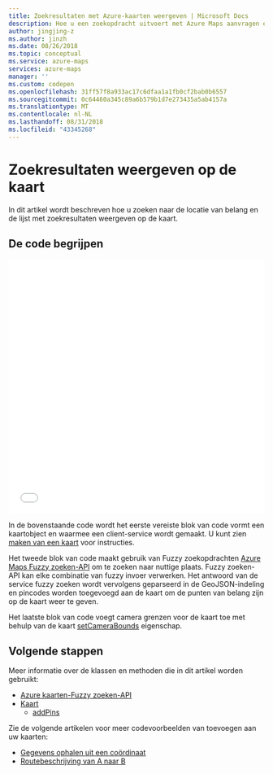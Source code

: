 ```yaml
---
title: Zoekresultaten met Azure-kaarten weergeven | Microsoft Docs
description: Hoe u een zoekopdracht uitvoert met Azure Maps aanvragen en vervolgens de resultaten weergeven op een Javascript-kaart
author: jingjing-z
ms.author: jinzh
ms.date: 08/26/2018
ms.topic: conceptual
ms.service: azure-maps
services: azure-maps
manager: ''
ms.custom: codepen
ms.openlocfilehash: 31ff57f8a933ac17c6dfaa1a1fb0cf2bab0b6557
ms.sourcegitcommit: 0c64460a345c89a6b579b1d7e273435a5ab4157a
ms.translationtype: MT
ms.contentlocale: nl-NL
ms.lasthandoff: 08/31/2018
ms.locfileid: "43345268"
---
```

# <a name="show-search-results-on-the-map"></a>Zoekresultaten weergeven op de kaart

In dit artikel wordt beschreven hoe u zoeken naar de locatie van belang en de lijst met zoekresultaten weergeven op de kaart. 

## <a name="understand-the-code"></a>De code begrijpen

<iframe height='500' scrolling='no' title='Zoekresultaten weergeven op een kaart (Service-Module)' src='//codepen.io/azuremaps/embed/zLdYEB/?height=265&theme-id=0&default-tab=js,result&embed-version=2' frameborder='no' allowtransparency='true' allowfullscreen='true' style='width: 100%;'>Zie de Pen <a href='https://codepen.io/azuremaps/pen/zLdYEB/'>zoekresultaten weergeven op een kaart (Service-Module)</a> Azure kaarten (<a href='https://codepen.io/azuremaps'>@azuremaps</a>) op <a href='https://codepen.io'>CodePen</a>.
</iframe>

In de bovenstaande code wordt het eerste vereiste blok van code vormt een kaartobject en waarmee een client-service wordt gemaakt. U kunt zien [maken van een kaart](./map-create.md) voor instructies.

Het tweede blok van code maakt gebruik van Fuzzy zoekopdrachten [Azure Maps Fuzzy zoeken-API](https://docs.microsoft.com/rest/api/maps/search/getsearchfuzzy) om te zoeken naar nuttige plaats. Fuzzy zoeken-API kan elke combinatie van fuzzy invoer verwerken. Het antwoord van de service fuzzy zoeken wordt vervolgens geparseerd in de GeoJSON-indeling en pincodes worden toegevoegd aan de kaart om de punten van belang zijn op de kaart weer te geven. 

Het laatste blok van code voegt camera grenzen voor de kaart toe met behulp van de kaart [setCameraBounds](https://docs.microsoft.com/javascript/api/azure-maps-control/models.cameraboundsoptions?view=azure-iot-typescript-latest) eigenschap.

## <a name="next-steps"></a>Volgende stappen

Meer informatie over de klassen en methoden die in dit artikel worden gebruikt: 

* [Azure kaarten-Fuzzy zoeken-API](https://docs.microsoft.com/rest/api/maps/search/getsearchfuzzy)
* [Kaart](https://docs.microsoft.com/javascript/api/azure-maps-control/atlas.map?view=azure-iot-typescript-latest)
    * [addPins](https://docs.microsoft.com/javascript/api/azure-maps-control/atlas.map?view=azure-iot-typescript-latest#addpins)
    
Zie de volgende artikelen voor meer codevoorbeelden van toevoegen aan uw kaarten: 
* [Gegevens ophalen uit een coördinaat](./map-get-information-from-coordinate.md)
* [Routebeschrijving van A naar B](./map-route.md)
